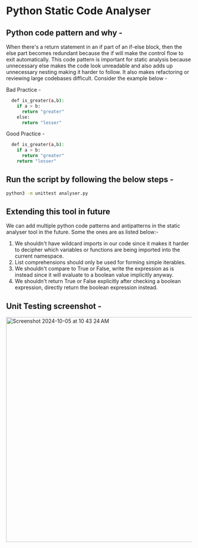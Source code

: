# Python Static Code Analyser

## Python code pattern and why - 
When there's a return statement in an if part of an if-else block, then the else part becomes redundant because the if will make the control flow to exit automatically. This code pattern is important for static analysis because unnecessary else makes the code look unreadable and also adds up unnecessary nesting making it harder to follow. It also makes refactoring or reviewing large codebases difficult. Consider the example below - 

Bad Practice -
```bash
  def is_greater(a,b):
    if a > b:
      return "greater"
    else:
      return "lesser"
```

Good Practice - 
```bash
  def is_greater(a,b):
    if a > b:
      return "greater"
    return "lesser"
```

## Run the script by following the below steps - 
```bash
python3 -m unittest analyser.py
```

## Extending this tool in future
We can add multiple python code patterns and antipatterns in the static analyser tool in the future. Some the ones are as listed below:-
1. We shouldn't have wildcard imports in our code since it makes it harder to decipher which variables or functions are being imported into the current namespace.
2. List comprehensions should only be used for forming simple iterables.
3. We shouldn't compare to True or False, write the expression as is instead since it will evaluate to a boolean value implicitly anyway.
4. We shouldn't return True or False explicitly after checking a boolean expression, directly return the boolean expression instead.

## Unit Testing screenshot -
<img width="609" alt="Screenshot 2024-10-05 at 10 43 24 AM" src="https://github.com/user-attachments/assets/05d21482-b29d-4977-84bb-dff0b6ab0157">

